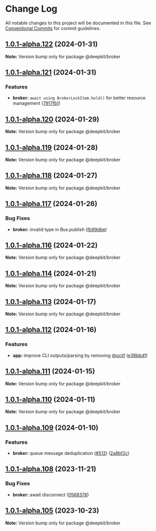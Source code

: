 # Change Log

All notable changes to this project will be documented in this file.
See [Conventional Commits](https://conventionalcommits.org) for commit guidelines.

## [1.0.1-alpha.122](https://github.com/deepkit/deepkit-framework/compare/v1.0.1-alpha.121...v1.0.1-alpha.122) (2024-01-31)

**Note:** Version bump only for package @deepkit/broker

## [1.0.1-alpha.121](https://github.com/deepkit/deepkit-framework/compare/v1.0.1-alpha.120...v1.0.1-alpha.121) (2024-01-31)

### Features

- **broker:** `await using BrokerLockItem.hold()` for better resource management ([7917fb1](https://github.com/deepkit/deepkit-framework/commit/7917fb14a58a7c0a211107ddd34746e8ffafb9fd))

## [1.0.1-alpha.120](https://github.com/deepkit/deepkit-framework/compare/v1.0.1-alpha.119...v1.0.1-alpha.120) (2024-01-29)

**Note:** Version bump only for package @deepkit/broker

## [1.0.1-alpha.119](https://github.com/deepkit/deepkit-framework/compare/v1.0.1-alpha.118...v1.0.1-alpha.119) (2024-01-28)

**Note:** Version bump only for package @deepkit/broker

## [1.0.1-alpha.118](https://github.com/deepkit/deepkit-framework/compare/v1.0.1-alpha.117...v1.0.1-alpha.118) (2024-01-27)

**Note:** Version bump only for package @deepkit/broker

## [1.0.1-alpha.117](https://github.com/deepkit/deepkit-framework/compare/v1.0.1-alpha.116...v1.0.1-alpha.117) (2024-01-26)

### Bug Fixes

- **broker:** invalid type in Bus.publish ([fb99dbe](https://github.com/deepkit/deepkit-framework/commit/fb99dbe06cc6f7b56486a3d5a59ecbed319bb401))

## [1.0.1-alpha.116](https://github.com/deepkit/deepkit-framework/compare/v1.0.1-alpha.115...v1.0.1-alpha.116) (2024-01-22)

**Note:** Version bump only for package @deepkit/broker

## [1.0.1-alpha.114](https://github.com/deepkit/deepkit-framework/compare/v1.0.1-alpha.113...v1.0.1-alpha.114) (2024-01-21)

**Note:** Version bump only for package @deepkit/broker

## [1.0.1-alpha.113](https://github.com/deepkit/deepkit-framework/compare/v1.0.1-alpha.112...v1.0.1-alpha.113) (2024-01-17)

**Note:** Version bump only for package @deepkit/broker

## [1.0.1-alpha.112](https://github.com/deepkit/deepkit-framework/compare/v1.0.1-alpha.111...v1.0.1-alpha.112) (2024-01-16)

### Features

- **app:** improve CLI outputs/parsing by removing [@oclif](https://github.com/oclif) ([e38bbd1](https://github.com/deepkit/deepkit-framework/commit/e38bbd143daa2c856c57eca07a4fd29e884fe97e))

## [1.0.1-alpha.111](https://github.com/deepkit/deepkit-framework/compare/v1.0.1-alpha.110...v1.0.1-alpha.111) (2024-01-15)

**Note:** Version bump only for package @deepkit/broker

## [1.0.1-alpha.110](https://github.com/deepkit/deepkit-framework/compare/v1.0.1-alpha.109...v1.0.1-alpha.110) (2024-01-11)

**Note:** Version bump only for package @deepkit/broker

## [1.0.1-alpha.109](https://github.com/deepkit/deepkit-framework/compare/v1.0.1-alpha.108...v1.0.1-alpha.109) (2024-01-10)

### Features

- **broker:** queue message deduplication ([#512](https://github.com/deepkit/deepkit-framework/issues/512)) ([2a8bf2c](https://github.com/deepkit/deepkit-framework/commit/2a8bf2cb2b50184cbe8d0134ec9047d80270f9ce))

## [1.0.1-alpha.108](https://github.com/deepkit/deepkit-framework/compare/v1.0.1-alpha.107...v1.0.1-alpha.108) (2023-11-21)

### Bug Fixes

- **broker:** await disconnect ([0568378](https://github.com/deepkit/deepkit-framework/commit/056837833424d384bb3c9f43b44a787b70d0128d))

## [1.0.1-alpha.105](https://github.com/deepkit/deepkit-framework/compare/v1.0.1-alpha.103...v1.0.1-alpha.105) (2023-10-23)

**Note:** Version bump only for package @deepkit/broker
